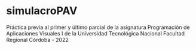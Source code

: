 # simulacroPAV
Práctica previa al primer y último parcial de la asignatura Programación de Aplicaciones Visuales I de la Universidad Tecnológica Nacional Facultad Regional Córdoba - 2022
